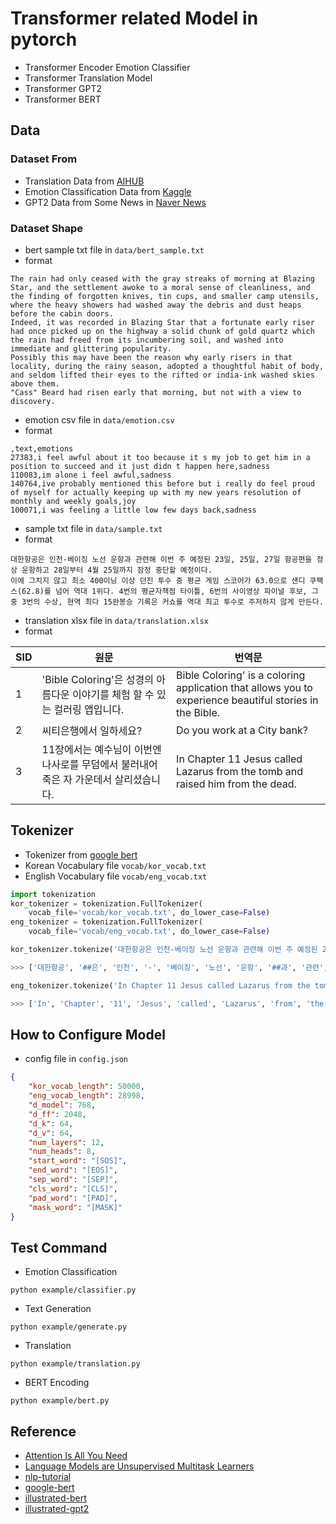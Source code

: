 # Transformer related Model in pytorch

* Transformer Encoder Emotion Classifier
* Transformer Translation Model
* Transformer GPT2
* Transformer BERT

## Data

### Dataset From
* Translation Data from [AIHUB](http://www.aihub.or.kr/aidata/87/download)
* Emotion Classification Data from [Kaggle](https://www.kaggle.com/eray1yildiz/emotion-classification)
* GPT2 Data from Some News in [Naver News](https://news.naver.com/)

### Dataset Shape

* bert sample txt file in `data/bert_sample.txt`
* format
```
The rain had only ceased with the gray streaks of morning at Blazing Star, and the settlement awoke to a moral sense of cleanliness, and the finding of forgotten knives, tin cups, and smaller camp utensils, where the heavy showers had washed away the debris and dust heaps before the cabin doors.
Indeed, it was recorded in Blazing Star that a fortunate early riser had once picked up on the highway a solid chunk of gold quartz which the rain had freed from its incumbering soil, and washed into immediate and glittering popularity.
Possibly this may have been the reason why early risers in that locality, during the rainy season, adopted a thoughtful habit of body, and seldom lifted their eyes to the rifted or india-ink washed skies above them.
"Cass" Beard had risen early that morning, but not with a view to discovery.
```

* emotion csv file in `data/emotion.csv`
* format
```
,text,emotions
27383,i feel awful about it too because it s my job to get him in a position to succeed and it just didn t happen here,sadness
110083,im alone i feel awful,sadness
140764,ive probably mentioned this before but i really do feel proud of myself for actually keeping up with my new years resolution of monthly and weekly goals,joy
100071,i was feeling a little low few days back,sadness
```

* sample txt file in `data/sample.txt`
* format

```
대한항공은 인천-베이징 노선 운항과 관련해 이번 주 예정된 23일, 25일, 27일 항공편을 정상 운항하고 28일부터 4월 25일까지 잠정 중단할 예정이다.
이에 그치지 않고 최소 400이닝 이상 던진 투수 중 평균 게임 스코어가 63.0으로 샌디 쿠팩스(62.8)를 넘어 역대 1위다. 4번의 평균자책점 타이틀, 6번의 사이영상 파이널 후보, 그 중 3번의 수상, 현역 최다 15완봉승 기록은 커쇼를 역대 최고 투수로 주저하지 않게 만든다. 
```

* translation xlsx file in `data/translation.xlsx`
* format

| SID  |  원문 | 번역문  | 
|---|---|---|
|  1 | 'Bible Coloring'은 성경의 아름다운 이야기를 체험 할 수 있는 컬러링 앱입니다.  |  Bible Coloring' is a coloring application that allows you to experience beautiful stories in the Bible. | 
|  2 | 씨티은행에서 일하세요?  |  Do you work at a City bank? |
|  3 |  11장에서는 예수님이 이번엔 나사로를 무덤에서 불러내어 죽은 자 가운데서 살리셨습니다. |In Chapter 11 Jesus called Lazarus from the tomb and raised him from the dead.   |

## Tokenizer

* Tokenizer from [google bert](https://github.com/google-research/bert)
* Korean Vocabulary file `vocab/kor_vocab.txt`
* English Vocabulary file `vocab/eng_vocab.txt`

```python
import tokenization
kor_tokenizer = tokenization.FullTokenizer(
    vocab_file='vocab/kor_vocab.txt', do_lower_case=False)
eng_tokenizer = tokenization.FullTokenizer(
    vocab_file='vocab/eng_vocab.txt', do_lower_case=False)

kor_tokenizer.tokenize('대한항공은 인천-베이징 노선 운항과 관련해 이번 주 예정된 23일, 25일, 27일 항공편을 정상 운항하고 28일부터 4월 25일까지 잠정 중단할 예정이다.')

>>> ['대한항공', '##은', '인천', '-', '베이징', '노선', '운항', '##과', '관련', '##해', '이번', '주', '예정', '##된', '23', '##일', ',', '25', '##일', ',', '27', '##일', '항공', '##편을', '정상', '운항', '##하고', '28', '##일부', '##터', '4', '##월', '25', '##일', '##까지', '잠', '##정', '중단', '##할', '예정', '##이다', '.']

eng_tokenizer.tokenize('In Chapter 11 Jesus called Lazarus from the tomb and raised him from the dead.')

>>> ['In', 'Chapter', '11', 'Jesus', 'called', 'Lazarus', 'from', 'the', 'tomb', 'and', 'raised', 'him', 'from', 'the', 'dead', '.']
```

## How to Configure Model

* config file in `config.json`
```json
{
    "kor_vocab_length": 50000,
    "eng_vocab_length": 28998,
    "d_model": 768,
    "d_ff": 2048,
    "d_k": 64,
    "d_v": 64,
    "num_layers": 12,
    "num_heads": 8,
    "start_word": "[SOS]",
    "end_word": "[EOS]",
    "sep_word": "[SEP]",
    "cls_word": "[CLS]",
    "pad_word": "[PAD]",
    "mask_word": "[MASK]"
}
```

## Test Command

* Emotion Classification
```
python example/classifier.py
```

* Text Generation
```
python example/generate.py
```

* Translation
```
python example/translation.py
```

* BERT Encoding
```
python example/bert.py
```

## Reference

* [Attention Is All You Need](https://arxiv.org/abs/1706.03762)
* [Language Models are Unsupervised Multitask Learners](https://cdn.openai.com/better-language-models/language_models_are_unsupervised_multitask_learners.pdf)
* [nlp-tutorial](https://github.com/graykode/nlp-tutorial)
* [google-bert](https://github.com/google-research/bert)
* [illustrated-bert](http://jalammar.github.io/illustrated-bert/)
* [illustrated-gpt2](http://jalammar.github.io/illustrated-gpt2/)
